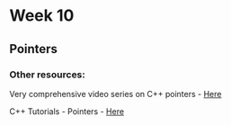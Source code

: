 # Week 10

## Pointers

### Other resources:
Very comprehensive video series on C++ pointers - [Here][1]

C++ Tutorials - Pointers - [Here][2]


[1]: https://www.youtube.com/watch?v=lAHgavXXWXM&list=PLRwVmtr-pp05AW78n3IkMJ3M1dlQ-wgv1
[2]: http://www.cplusplus.com/doc/tutorial/pointers/

